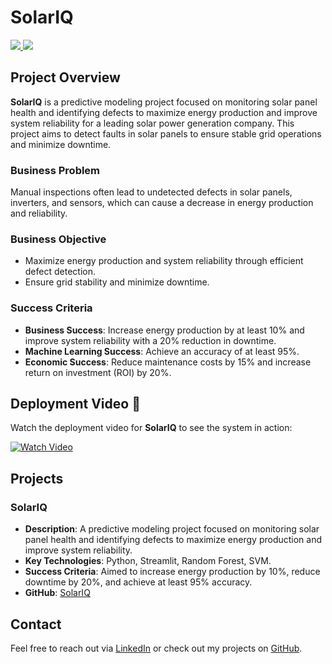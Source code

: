 # SolarIQ

<a href="https://www.linkedin.com/in/rasheeque-ahammed-raheem-aa777325a">
    <img src="https://img.shields.io/badge/-LinkedIn-0072b1?&style=for-the-badge&logo=linkedin&logoColor=white" />
</a>
<a href="https://github.com/Rasheequeahammed">
    <img src="https://img.shields.io/badge/-GitHub-000000?&style=for-the-badge&logo=github&logoColor=white" />
</a>

## Project Overview

**SolarIQ** is a predictive modeling project focused on monitoring solar panel health and identifying defects to maximize energy production and improve system reliability for a leading solar power generation company. This project aims to detect faults in solar panels to ensure stable grid operations and minimize downtime.

### Business Problem
Manual inspections often lead to undetected defects in solar panels, inverters, and sensors, which can cause a decrease in energy production and reliability.

### Business Objective
- Maximize energy production and system reliability through efficient defect detection.
- Ensure grid stability and minimize downtime.

### Success Criteria
- **Business Success**: Increase energy production by at least 10% and improve system reliability with a 20% reduction in downtime.
- **Machine Learning Success**: Achieve an accuracy of at least 95%.
- **Economic Success**: Reduce maintenance costs by 15% and increase return on investment (ROI) by 20%.

## Deployment Video 🎥
Watch the deployment video for **SolarIQ** to see the system in action:

[![Watch Video](https://img.shields.io/badge/-Watch%20Video-FF0000?&style=for-the-badge&logo=video&logoColor=white)](https://github.com/Rasheequeahammed/SolarIQ/blob/main/DEPLOYMENT.mp4)
 




## Projects

### SolarIQ
- **Description**: A predictive modeling project focused on monitoring solar panel health and identifying defects to maximize energy production and improve system reliability.
- **Key Technologies**: Python, Streamlit, Random Forest, SVM.
- **Success Criteria**: Aimed to increase energy production by 10%, reduce downtime by 20%, and achieve at least 95% accuracy.
- **GitHub**: [SolarIQ](https://github.com/Rasheequeahammed/SolarIQ)


## Contact

Feel free to reach out via [LinkedIn](https://www.linkedin.com/in/rasheeque-ahammed-raheem-aa777325a) or check out my projects on [GitHub](https://github.com/Rasheequeahammed).
